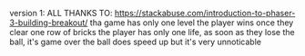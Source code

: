 version 1:
ALL THANKS TO: https://stackabuse.com/introduction-to-phaser-3-building-breakout/
tha game has only one level
the player wins once they clear one row of bricks
the player has only one life, as soon as they lose the ball, it's game over
the ball does speed up but it's very unnoticable
